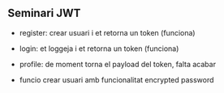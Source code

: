## Seminari JWT

- register: crear usuari i et retorna un token (funciona)

- login: et loggeja i et retorna un token (funciona)

- profile: de moment torna el payload del token, falta acabar

- funcio crear usuari amb funcionalitat encrypted password
